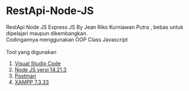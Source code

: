 # RestApi-Node-JS
 RestApi Node JS Express JS By Jean Riko Kurniawan Putra , bebas untuk dipelajari maupun dikembangkan.<br>
 Codingannya menggunakan OOP Class Javascript<br><br>
 Tool yang digunakan
 <ol>
 <li><a target="_blank" href="https://code.visualstudio.com/download">Visual Studio Code</a></li>
 <li><a target="_blank" href="https://nodejs.org/dist/v14.21.3/node-v14.21.3-x64.msi">Node JS versi 14.21.3</a></li>
 <li><a target="_blank" href="https://www.postman.com/downloads/">Postman</a></li>
 <li><a target="_blank" href="https://sourceforge.net/projects/xampp/files/XAMPP%20Windows/7.3.33/xampp-windows-x64-7.3.33-0-VC15-installer.exe/download">XAMPP 7.3.33</a></li>
 </ol>
